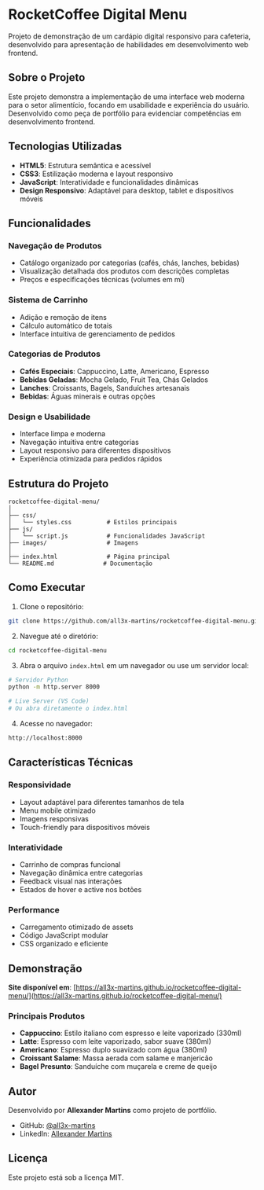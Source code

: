 # RocketCoffee Digital Menu

Projeto de demonstração de um cardápio digital responsivo para cafeteria, desenvolvido para apresentação de habilidades em desenvolvimento web frontend.

## Sobre o Projeto

Este projeto demonstra a implementação de uma interface web moderna para o setor alimentício, focando em usabilidade e experiência do usuário. Desenvolvido como peça de portfólio para evidenciar competências em desenvolvimento frontend.

## Tecnologias Utilizadas

- **HTML5**: Estrutura semântica e acessível
- **CSS3**: Estilização moderna e layout responsivo
- **JavaScript**: Interatividade e funcionalidades dinâmicas
- **Design Responsivo**: Adaptável para desktop, tablet e dispositivos móveis

## Funcionalidades

### Navegação de Produtos
- Catálogo organizado por categorias (cafés, chás, lanches, bebidas)
- Visualização detalhada dos produtos com descrições completas
- Preços e especificações técnicas (volumes em ml)

### Sistema de Carrinho
- Adição e remoção de itens
- Cálculo automático de totais
- Interface intuitiva de gerenciamento de pedidos

### Categorias de Produtos
- **Cafés Especiais**: Cappuccino, Latte, Americano, Espresso
- **Bebidas Geladas**: Mocha Gelado, Fruit Tea, Chás Gelados
- **Lanches**: Croissants, Bagels, Sanduíches artesanais
- **Bebidas**: Águas minerais e outras opções

### Design e Usabilidade
- Interface limpa e moderna
- Navegação intuitiva entre categorias
- Layout responsivo para diferentes dispositivos
- Experiência otimizada para pedidos rápidos

## Estrutura do Projeto

```
rocketcoffee-digital-menu/
│ 
├── css/
│   └── styles.css          # Estilos principais
├── js/
│   └── script.js           # Funcionalidades JavaScript
├── images/                 # Imagens
│         
├── index.html              # Página principal
└── README.md              # Documentação
```

## Como Executar

1. Clone o repositório:
```bash
git clone https://github.com/all3x-martins/rocketcoffee-digital-menu.git
```

2. Navegue até o diretório:
```bash
cd rocketcoffee-digital-menu
```

3. Abra o arquivo `index.html` em um navegador ou use um servidor local:
```bash
# Servidor Python
python -m http.server 8000

# Live Server (VS Code)
# Ou abra diretamente o index.html
```

4. Acesse no navegador:
```bash
http://localhost:8000
```

## Características Técnicas

### Responsividade
- Layout adaptável para diferentes tamanhos de tela
- Menu mobile otimizado
- Imagens responsivas
- Touch-friendly para dispositivos móveis

### Interatividade
- Carrinho de compras funcional
- Navegação dinâmica entre categorias
- Feedback visual nas interações
- Estados de hover e active nos botões

### Performance
- Carregamento otimizado de assets
- Código JavaScript modular
- CSS organizado e eficiente

## Demonstração

**Site disponível em**: [https://all3x-martins.github.io/rocketcoffee-digital-menu/](https://all3x-martins.github.io/rocketcoffee-digital-menu/)

### Principais Produtos
- **Cappuccino**: Estilo italiano com espresso e leite vaporizado (330ml)
- **Latte**: Espresso com leite vaporizado, sabor suave (380ml)
- **Americano**: Espresso duplo suavizado com água (380ml)
- **Croissant Salame**: Massa aerada com salame e manjericão
- **Bagel Presunto**: Sanduíche com muçarela e creme de queijo


## Autor

Desenvolvido por **Allexander Martins** como projeto de portfólio.

- GitHub: [@all3x-martins](https://github.com/all3x-martins)
- LinkedIn: [Allexander Martins](https://linkedin.com/in/all3x-martins)

## Licença

Este projeto está sob a licença MIT.
